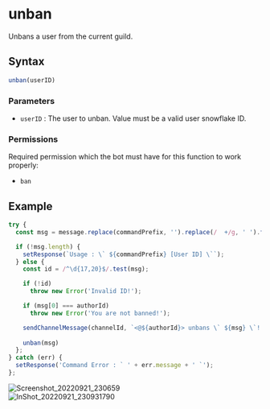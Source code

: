 # unban
Unbans a user from the current guild.

## Syntax
```js
unban(userID)
```

### Parameters
- `userID` : The user to unban. Value must be a valid user snowflake ID.

### Permissions
Required permission which the bot must have for this function to work properly:
- `ban`

## Example
```js
try {
  const msg = message.replace(commandPrefix, '').replace(/  +/g, ' ').trim().split(' ', 1);

  if (!msg.length) {
    setResponse(`Usage : \` ${commandPrefix} [User ID] \``);
  } else {
    const id = /^\d{17,20}$/.test(msg);

    if (!id)
      throw new Error('Invalid ID!');

    if (msg[0] === authorId)
      throw new Error('You are not banned!');

    sendChannelMessage(channelId, `<@${authorId}> unbans \` ${msg} \`!!`);
    
    unban(msg)
  };
} catch (err) {
  setResponse('Command Error : ` ' + err.message + ' `');
};
```

![Screenshot_20220921_230659](https://user-images.githubusercontent.com/95774950/191576451-39d7ca34-b34a-4acc-b3cc-9d5e82907516.png)\
![InShot_20220921_230931790](https://user-images.githubusercontent.com/95774950/191576471-5677053f-c375-4d96-8f22-e15b0c5502f0.jpg)
